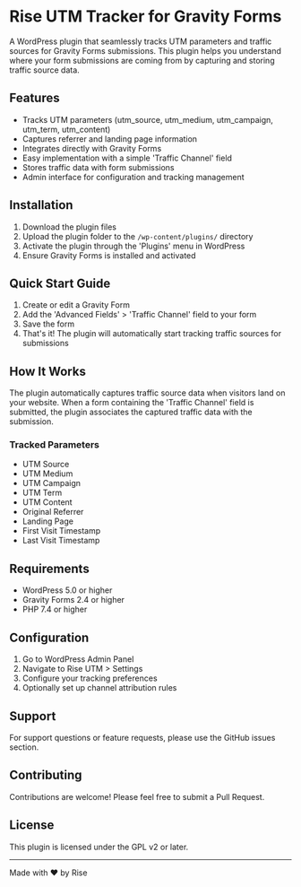 # Rise UTM Tracker for Gravity Forms

A WordPress plugin that seamlessly tracks UTM parameters and traffic sources for Gravity Forms submissions. This plugin helps you understand where your form submissions are coming from by capturing and storing traffic source data.

## Features

- Tracks UTM parameters (utm_source, utm_medium, utm_campaign, utm_term, utm_content)
- Captures referrer and landing page information
- Integrates directly with Gravity Forms
- Easy implementation with a simple 'Traffic Channel' field
- Stores traffic data with form submissions
- Admin interface for configuration and tracking management

## Installation

1. Download the plugin files
2. Upload the plugin folder to the `/wp-content/plugins/` directory
3. Activate the plugin through the 'Plugins' menu in WordPress
4. Ensure Gravity Forms is installed and activated

## Quick Start Guide

1. Create or edit a Gravity Form
2. Add the 'Advanced Fields' > 'Traffic Channel' field to your form
3. Save the form
4. That's it! The plugin will automatically start tracking traffic sources for submissions

## How It Works

The plugin automatically captures traffic source data when visitors land on your website. When a form containing the 'Traffic Channel' field is submitted, the plugin associates the captured traffic data with the submission.

### Tracked Parameters

- UTM Source
- UTM Medium
- UTM Campaign
- UTM Term
- UTM Content
- Original Referrer
- Landing Page
- First Visit Timestamp
- Last Visit Timestamp

## Requirements

- WordPress 5.0 or higher
- Gravity Forms 2.4 or higher
- PHP 7.4 or higher

## Configuration

1. Go to WordPress Admin Panel
2. Navigate to Rise UTM > Settings
3. Configure your tracking preferences
4. Optionally set up channel attribution rules

## Support

For support questions or feature requests, please use the GitHub issues section.

## Contributing

Contributions are welcome! Please feel free to submit a Pull Request.

## License

This plugin is licensed under the GPL v2 or later.

---
Made with ❤️ by Rise
